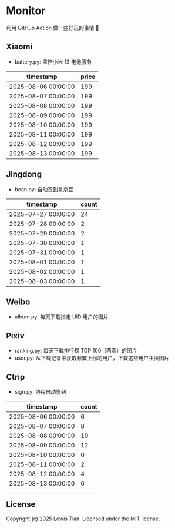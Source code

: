 # Monitor

利用 GitHub Action 做一些好玩的事情 🤣

## Xiaomi

- battery.py: 监控小米 13 电池服务

<!-- xiaomi13battery-start -->

| timestamp | price |
| --- | --- |
| 2025-08-06 00:00:00 | 199 |
| 2025-08-07 00:00:00 | 199 |
| 2025-08-08 00:00:00 | 199 |
| 2025-08-09 00:00:00 | 199 |
| 2025-08-10 00:00:00 | 199 |
| 2025-08-11 00:00:00 | 199 |
| 2025-08-12 00:00:00 | 199 |
| 2025-08-13 00:00:00 | 199 |

<!-- xiaomi13battery-end -->

## Jingdong

- bean.py: 自动签到拿京豆

<!-- jingdongbean-start -->

| timestamp | count |
| --- | --- |
| 2025-07-27 00:00:00 | 24 |
| 2025-07-28 00:00:00 | 2 |
| 2025-07-29 00:00:00 | 2 |
| 2025-07-30 00:00:00 | 1 |
| 2025-07-31 00:00:00 | 1 |
| 2025-08-01 00:00:00 | 1 |
| 2025-08-02 00:00:00 | 1 |
| 2025-08-03 00:00:00 | 1 |

<!-- jingdongbean-end -->

## Weibo

- album.py: 每天下载指定 UID 用户的图片

## Pixiv

- ranking.py: 每天下载排行榜 TOP 100（两页）的图片
- user.py: 从下载记录中获取频繁上榜的用户，下载这些用户主页图片

## Ctrip

- sign.py: 协程自动签到

<!-- ctrip_sign-start -->

| timestamp | count |
| --- | --- |
| 2025-08-06 00:00:00 | 6 |
| 2025-08-07 00:00:00 | 8 |
| 2025-08-08 00:00:00 | 10 |
| 2025-08-09 00:00:00 | 12 |
| 2025-08-10 00:00:00 | 0 |
| 2025-08-11 00:00:00 | 2 |
| 2025-08-12 00:00:00 | 4 |
| 2025-08-13 00:00:00 | 6 |

<!-- ctrip_sign-end -->

## License

Copyright (c) 2025 Lewis Tian. Licensed under the MIT license.
